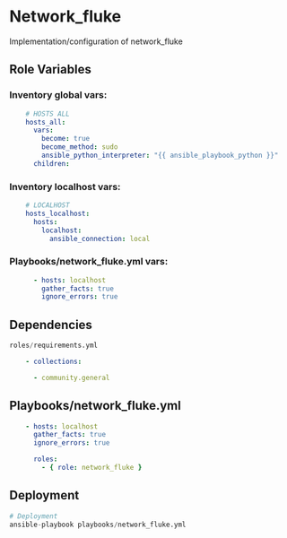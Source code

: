 Network_fluke
=========

Implementation/configuration of network_fluke

Role Variables
--------------

### Inventory global vars:
```yaml
    # HOSTS ALL
    hosts_all:
      vars:
        become: true
        become_method: sudo
        ansible_python_interpreter: "{{ ansible_playbook_python }}"
      children:
```

### Inventory localhost vars:
```yaml
    # LOCALHOST
    hosts_localhost:
      hosts:
        localhost:
          ansible_connection: local
```

### Playbooks/network_fluke.yml vars:
```yaml
      - hosts: localhost
        gather_facts: true
        ignore_errors: true
```

Dependencies
------------

```python
roles/requirements.yml
```
```yaml
    - collections:

      - community.general
```

Playbooks/network_fluke.yml
----------------

```yaml
    - hosts: localhost
      gather_facts: true
      ignore_errors: true

      roles:
        - { role: network_fluke }
```

Deployment
------------

```python
# Deployment
ansible-playbook playbooks/network_fluke.yml
```

